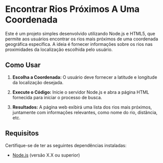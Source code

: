 # Encontrar Rios Próximos A Uma Coordenada

Este é um projeto simples desenvolvido utilizando Node.js e HTML5, que permite aos usuários encontrar os rios mais próximos de uma coordenada geográfica específica. A ideia é fornecer informações sobre os rios nas proximidades da localização escolhida pelo usuário.

## Como Usar

1. **Escolha a Coordenada:** O usuário deve fornecer a latitude e longitude da localização desejada.

2. **Execute o Código:** Inicie o servidor Node.js e abra a página HTML fornecida para iniciar o processo de busca.

3. **Resultados:** A página web exibirá uma lista dos rios mais próximos, juntamente com informações relevantes, como nome do rio, distância, etc.

## Requisitos

Certifique-se de ter as seguintes dependências instaladas:

- [Node.js](https://nodejs.org/) (versão X.X ou superior)


